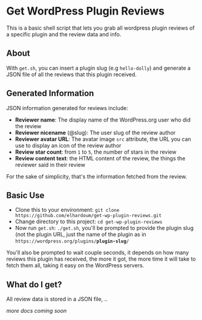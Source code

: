 # Get WordPress Plugin Reviews

This is a basic shell script that lets you grab all wordpress plugin reviews of a specific 
plugin and the review data and info.

## About

With `get.sh`, you can insert a plugin slug (e.g `hello-dolly`) and generate a JSON file of 
all the reviews that this plugin received.

## Generated Information

JSON information generated for reviews include:

- **Reviewer name**: The display name of the WordPress.org user who did the review
- **Reviewer nicename** (@slug): The user slug of the review author
- **Reviewer avatar URL**: The avatar image `src` attribute, the URL you can use to display 
an 
icon of the review author
- **Review star count**: from `1` to `5`, the number of stars in the review
- **Review content text**: the HTML content of the review, the things the reviewer said in 
their 
review

For the sake of simplicity, that's the information fetched from the review.

## Basic Use

- Clone this to your environment: `git clone 
https://github.com/elhardoum/get-wp-plugin-reviews.git`
- Change directory to this project: `cd get-wp-plugin-reviews`
- Now run `get.sh`: `./get.sh`, you'll be prompted to provide the plugin slug (not the 
plugin URL, 
just 
the name of the plugin as in 
<code><span>https://</span>wordpress.org/plugins/<strong>plugin-slug</strong>/</code>

You'll also be prompted to wait couple seconds, it depends on how many reviews this plugin 
has received, the more it got, the more time it will take to fetch them all, taking it easy 
on the WordPress servers. 

## What do I get?

All review data is stored in a JSON file, ..


*more docs coming soon*
